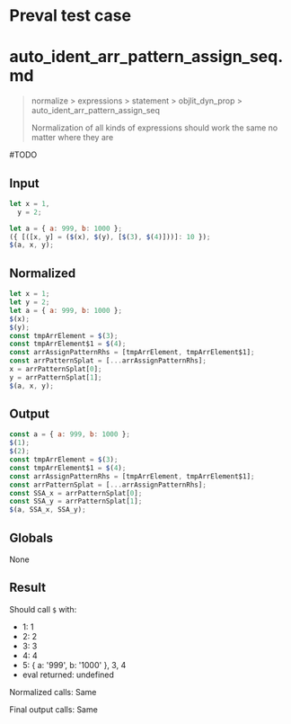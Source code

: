 # Preval test case

# auto_ident_arr_pattern_assign_seq.md

> normalize > expressions > statement > objlit_dyn_prop > auto_ident_arr_pattern_assign_seq
>
> Normalization of all kinds of expressions should work the same no matter where they are

#TODO

## Input

`````js filename=intro
let x = 1,
  y = 2;

let a = { a: 999, b: 1000 };
({ [([x, y] = ($(x), $(y), [$(3), $(4)]))]: 10 });
$(a, x, y);
`````

## Normalized

`````js filename=intro
let x = 1;
let y = 2;
let a = { a: 999, b: 1000 };
$(x);
$(y);
const tmpArrElement = $(3);
const tmpArrElement$1 = $(4);
const arrAssignPatternRhs = [tmpArrElement, tmpArrElement$1];
const arrPatternSplat = [...arrAssignPatternRhs];
x = arrPatternSplat[0];
y = arrPatternSplat[1];
$(a, x, y);
`````

## Output

`````js filename=intro
const a = { a: 999, b: 1000 };
$(1);
$(2);
const tmpArrElement = $(3);
const tmpArrElement$1 = $(4);
const arrAssignPatternRhs = [tmpArrElement, tmpArrElement$1];
const arrPatternSplat = [...arrAssignPatternRhs];
const SSA_x = arrPatternSplat[0];
const SSA_y = arrPatternSplat[1];
$(a, SSA_x, SSA_y);
`````

## Globals

None

## Result

Should call `$` with:
 - 1: 1
 - 2: 2
 - 3: 3
 - 4: 4
 - 5: { a: '999', b: '1000' }, 3, 4
 - eval returned: undefined

Normalized calls: Same

Final output calls: Same
